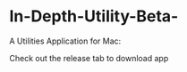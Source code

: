 # In-Depth-Utility-Beta-
A Utilities Application for Mac:

Check out the release tab to download app
